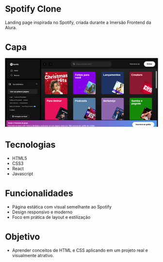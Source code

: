 # Spotify Clone

Landing page inspirada no Spotify, criada durante a Imersão Frontend da Alura.

# Capa
<img src="Spotify Clone.png">

# Tecnologias
  - HTML5
  - CSS3
  - React
  - Javascript

# Funcionalidades
  - Página estática com visual semelhante ao Spotify
  - Design responsivo e moderno
  - Foco em prática de layout e estilização

# Objetivo
  - Aprender conceitos de HTML e CSS aplicando em um projeto real e visualmente atrativo.
